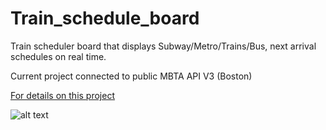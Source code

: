 # Train_schedule_board
 Train scheduler board that displays Subway/Metro/Trains/Bus, next arrival schedules on real time. 

 Current project connected to public MBTA API V3 (Boston)

 [For details on this project](https://jegamboafuentes.medium.com/i-created-my-own-subway-arrival-board-with-real-time-data-to-dont-miss-my-train-anymore-28bfded312c0?source=friends_link&sk=a229cfebc19bc9f1874ba3a0441f0620)

 ![alt text](https://github.com/jegamboafuentes/Train_schedule_board/blob/main/media/ezgif-5-6a7168620f.gif?raw=true)
